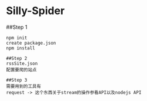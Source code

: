 Silly-Spider
===========

##Step 1
```shell
npm init
create package.json
npm install

##Step 2
rssSite.json
配置要爬的站点

##Step 3
需要用到的工具有
request -> 这个东西关于stream的操作参看API以及nodejs API

